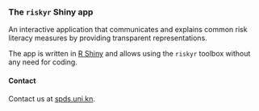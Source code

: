 
### The `riskyr` Shiny app

An interactive application that communicates and explains common risk literacy measures by providing transparent representations.

The app is written in [R Shiny](https://shiny.rstudio.com/) and allows using the `riskyr` toolbox without any need for coding.

#### Contact

Contact us at [spds.uni.kn](http://spds.uni-konstanz.de).